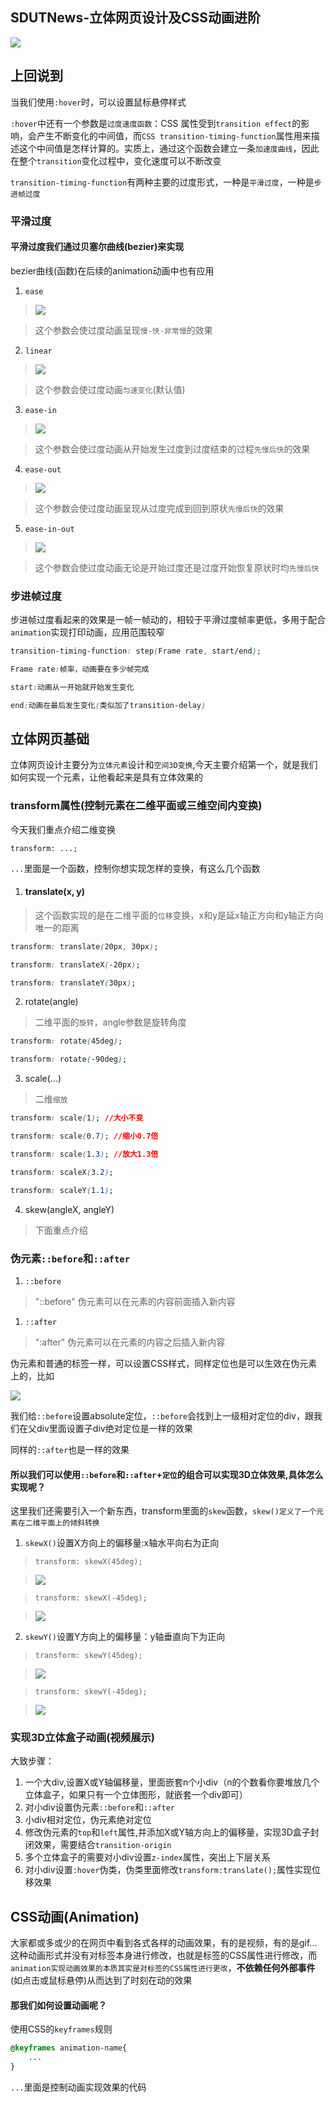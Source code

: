 ## SDUTNews-立体网页设计及CSS动画进阶
![](./img/CSS.gif)
## 上回说到
当我们使用`:hover`时，可以设置鼠标悬停样式

`:hover`中还有一个参数是`过度速度函数`：CSS 属性受到`transition effect`的影响，会产生不断变化的中间值，而`CSS transition-timing-function`属性用来描述这个中间值是怎样计算的。实质上，通过这个函数会建立一条`加速度曲线`，因此在整个`transition`变化过程中，变化速度可以不断改变

`transition-timing-function`有两种主要的过度形式，一种是`平滑过度`，一种是`步进帧过度`

### 平滑过度
#### 平滑过度我们通过贝塞尔曲线(bezier)来实现

bezier曲线(函数)在后续的animation动画中也有应用

1. `ease`
>![](./img/ease.png)

>这个参数会使过度动画呈现`慢-快-非常慢`的效果

2. `linear`
>![](./img/linear.png)

>这个参数会使过度动画`匀速变化`(默认值)

3. `ease-in`
>![](./img/ease-in.png)

>这个参数会使过度动画从开始发生过度到过度结束的过程`先慢后快`的效果

4. `ease-out`
>![](./img/ease-out.png)

>这个参数会使过度动画呈现从过度完成到回到原状`先慢后快`的效果

5. `ease-in-out`
>![](./img/ease-in-out.png)

>这个参数会使过度动画无论是开始过度还是过度开始恢复原状时均`先慢后快`

### 步进帧过度
步进帧过度看起来的效果是一帧一帧动的，相较于平滑过度帧率更低，多用于配合`animation`实现打印动画，应用范围较窄

```CSS
transition-timing-function: step(Frame rate, start/end);

Frame rate:帧率，动画要在多少帧完成

start:动画从一开始就开始发生变化

end:动画在最后发生变化(类似加了transition-delay)
```


## 立体网页基础

立体网页设计主要分为`立体元素`设计和`空间3D变换`,今天主要介绍第一个，就是我们如何实现一个元素，让他看起来是具有立体效果的

### transform属性(控制元素在二维平面或三维空间内变换)

今天我们重点介绍二维变换
```
transform: ...;
```
`...`里面是一个函数，控制你想实现怎样的变换，有这么几个函数
1. #### translate(x, y)
> 这个函数实现的是在二维平面的`位移`变换，x和y是延x轴正方向和y轴正方向唯一的距离
```css
transform: translate(20px, 30px);

transform: translateX(-20px);

transform: translateY(30px);
```

2. rotate(angle)
> 二维平面的`旋转`，angle参数是旋转角度

```css
transform: rotate(45deg);

transform: rotate(-90deg);
```
3. scale(...)
> 二维`缩放`
```css
transform: scale(1); //大小不变

transform: scale(0.7); //缩小0.7倍

transform: scale(1.3); //放大1.3倍

transform: scaleX(3.2);

transform: scaleY(1.1);
```

4. skew(angleX, angleY)
> 下面重点介绍

### 伪元素`::before`和`::after`

1. `::before`
>"::before" 伪元素可以在元素的内容前面插入新内容

1. `::after`
>":after" 伪元素可以在元素的内容之后插入新内容

伪元素和普通的标签一样，可以设置CSS样式，同样定位也是可以生效在伪元素上的，比如

![](./img/weilei.png)

我们给`::before`设置absolute定位，`::before`会找到上一级相对定位的div，跟我们在父div里面设置子div绝对定位是一样的效果

同样的`::after`也是一样的效果

#### 所以我们可以使用`::before`和`::after`+`定位`的组合可以实现3D立体效果,具体怎么实现呢？

这里我们还需要引入一个新东西，transform里面的`skew`函数，`skew()定义了一个元素在二维平面上的倾斜转换`

1. `skewX()`设置X方向上的偏移量:x轴水平向右为正向

>`transform: skewX(45deg);`

>![](./img/45deg.png)

>`transform: skewX(-45deg);`

>![](./img/fu45deg.png)

2. `skewY()`设置Y方向上的偏移量：y轴垂直向下为正向
>`transform: skewY(45deg);`

>![](./img/y45deg.png)

>`transform: skewY(-45deg);`

>![](./img/y-45deg.png)


### 实现3D立体盒子动画(视频展示)
大致步骤：
1. 一个大div,设置X或Y轴偏移量，里面嵌套n个小div（n的个数看你要堆放几个立体盒子，如果只有一个立体图形，就嵌套一个div即可）
2. 对小div设置伪元素`::before`和`::after`
3. 小div相对定位，伪元素绝对定位
4. 修改伪元素的`top`和`left`属性,并添加X或Y轴方向上的偏移量，实现3D盒子封闭效果，需要结合`transition-origin`
5. 多个立体盒子的需要对小div设置`z-index`属性，突出上下层关系
6. 对小div设置`:hover`伪类，伪类里面修改`transform:translate();`属性实现位移效果

## CSS动画(Animation)

大家都或多或少的在网页中看到各式各样的动画效果，有的是视频，有的是gif...这种动画形式并没有对标签本身进行修改，也就是标签的CSS属性进行修改，而`animation实现动画效果的本质其实是对标签的CSS属性进行更改`，<b>不依赖任何外部事件</b>(如点击或鼠标悬停)从而达到了时刻在动的效果

#### 那我们如何设置动画呢？

使用CSS的`keyframes`规则
```css
@keyframes animation-name{
    ...
}
```

`...`里面是控制动画实现效果的代码